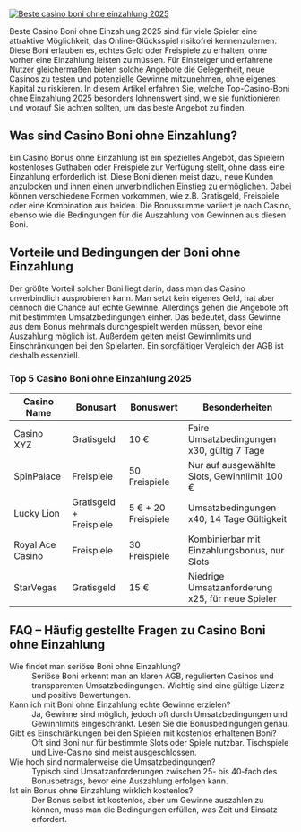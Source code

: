 [![Beste casino boni ohne einzahlung 2025](https://123-caf.pages.dev/gitsignup.png)](https://vrmoo.ru/Bt82HjjY)

<p>Beste Casino Boni ohne Einzahlung 2025 sind für viele Spieler eine attraktive Möglichkeit, das Online-Glücksspiel risikofrei kennenzulernen. Diese Boni erlauben es, echtes Geld oder Freispiele zu erhalten, ohne vorher eine Einzahlung leisten zu müssen. Für Einsteiger und erfahrene Nutzer gleichermaßen bieten solche Angebote die Gelegenheit, neue Casinos zu testen und potenzielle Gewinne mitzunehmen, ohne eigenes Kapital zu riskieren. In diesem Artikel erfahren Sie, welche Top-Casino-Boni ohne Einzahlung 2025 besonders lohnenswert sind, wie sie funktionieren und worauf Sie achten sollten, um das beste Angebot zu finden.</p>  <h2>Was sind Casino Boni ohne Einzahlung?</h2> <p>Ein Casino Bonus ohne Einzahlung ist ein spezielles Angebot, das Spielern kostenloses Guthaben oder Freispiele zur Verfügung stellt, ohne dass eine Einzahlung erforderlich ist. Diese Boni dienen meist dazu, neue Kunden anzulocken und ihnen einen unverbindlichen Einstieg zu ermöglichen. Dabei können verschiedene Formen vorkommen, wie z.B. Gratisgeld, Freispiele oder eine Kombination aus beiden. Die Bonussumme variiert je nach Casino, ebenso wie die Bedingungen für die Auszahlung von Gewinnen aus diesen Boni.</p>  <h2>Vorteile und Bedingungen der Boni ohne Einzahlung</h2> <p>Der größte Vorteil solcher Boni liegt darin, dass man das Casino unverbindlich ausprobieren kann. Man setzt kein eigenes Geld, hat aber dennoch die Chance auf echte Gewinne. Allerdings gehen die Angebote oft mit bestimmten Umsatzbedingungen einher. Das bedeutet, dass Gewinne aus dem Bonus mehrmals durchgespielt werden müssen, bevor eine Auszahlung möglich ist. Außerdem gelten meist Gewinnlimits und Einschränkungen bei den Spielarten. Ein sorgfältiger Vergleich der AGB ist deshalb essenziell.</p>  <h3>Top 5 Casino Boni ohne Einzahlung 2025</h3> <table>   <thead>     <tr>       <th>Casino Name</th>       <th>Bonusart</th>       <th>Bonuswert</th>       <th>Besonderheiten</th>     </tr>   </thead>   <tbody>     <tr>       <td>Casino XYZ</td>       <td>Gratisgeld</td>       <td>10 €</td>       <td>Faire Umsatzbedingungen x30, gültig 7 Tage</td>     </tr>     <tr>       <td>SpinPalace</td>       <td>Freispiele</td>       <td>50 Freispiele</td>       <td>Nur auf ausgewählte Slots, Gewinnlimit 100 €</td>     </tr>     <tr>       <td>Lucky Lion</td>       <td>Gratisgeld + Freispiele</td>       <td>5 € + 20 Freispiele</td>       <td>Umsatzbedingungen x40, 14 Tage Gültigkeit</td>     </tr>     <tr>       <td>Royal Ace Casino</td>       <td>Freispiele</td>       <td>30 Freispiele</td>       <td>Kombinierbar mit Einzahlungsbonus, nur Slots</td>     </tr>     <tr>       <td>StarVegas</td>       <td>Gratisgeld</td>       <td>15 €</td>       <td>Niedrige Umsatzanforderung x25, für neue Spieler</td>     </tr>   </tbody> </table>  <h2>FAQ – Häufig gestellte Fragen zu Casino Boni ohne Einzahlung</h2> <dl>   <dt>Wie findet man seriöse Boni ohne Einzahlung?</dt>   <dd>Seriöse Boni erkennt man an klaren AGB, regulierten Casinos und transparenten Umsatzbedingungen. Wichtig sind eine gültige Lizenz und positive Bewertungen.</dd>      <dt>Kann ich mit Boni ohne Einzahlung echte Gewinne erzielen?</dt>   <dd>Ja, Gewinne sind möglich, jedoch oft durch Umsatzbedingungen und Gewinnlimits eingeschränkt. Lesen Sie die Bonusbedingungen genau.</dd>      <dt>Gibt es Einschränkungen bei den Spielen mit kostenlos erhaltenen Boni?</dt>   <dd>Oft sind Boni nur für bestimmte Slots oder Spiele nutzbar. Tischspiele und Live-Casino sind meist ausgeschlossen.</dd>      <dt>Wie hoch sind normalerweise die Umsatzbedingungen?</dt>   <dd>Typisch sind Umsatzanforderungen zwischen 25- bis 40-fach des Bonusbetrags, bevor eine Auszahlung erfolgen kann.</dd>      <dt>Ist ein Bonus ohne Einzahlung wirklich kostenlos?</dt>   <dd>Der Bonus selbst ist kostenlos, aber um Gewinne auszahlen zu können, muss man die Bedingungen erfüllen, was Zeit und Einsatz erfordert.</dd> </dl>
